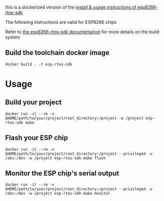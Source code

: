 this is a dockerized version of the [install & usage instructions of esp8266-rtos-sdk](https://docs.espressif.com/projects/esp8266-rtos-sdk/en/latest/get-started/index.html)


The following instructions are valid for ESP8266 chips

Refer to [the esp8266-rtos-sdk documentation](https://docs.espressif.com/projects/esp8266-rtos-sdk/en/latest/api-guides/build-system.html#example-project) for more details on the build system

## Build the toolchain docker image
`docker build . -t esp-rtos-sdk`

# Usage
## Build your project
`docker run -it --rm -v $HOME/path/to/your/project/root_directory:/project -w /project esp-rtos-sdk make`

## Flash your ESP chip
`docker run -it --rm -v $HOME/path/to/your/project/root_directory:/project --privileged -v /dev:/dev -w /project esp-rtos-sdk make flash`

## Monitor the ESP chip's serial output
`docker run -it --rm -v $HOME/path/to/your/project/root_directory:/project --privileged -v /dev:/dev -w /project esp-rtos-sdk make monitor`
